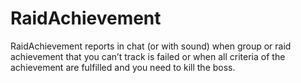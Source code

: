 # RaidAchievement

RaidAchievement reports in chat (or with sound) when group or raid achievement that you can’t track is failed or when all criteria of the achievement are fulfilled and you need to kill the boss.
